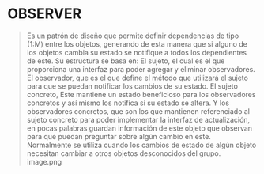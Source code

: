 # OBSERVER
>Es un patrón de diseño que permite definir dependencias de tipo (1:M) entre los objetos, generando de esta manera que si alguno de los objetos cambia su estado se notifique a todos los dependientes de este.
>Su estructura se basa en: El sujeto, el cual es el que proporciona una interfaz para poder agregar y eliminar observadores.
>El observador, que es el que define el método que utilizará el sujeto para que se puedan notificar los cambios de su estado.
>El sujeto concreto, Este mantiene un estado beneficioso para los observadores concretos y así mismo los notifica si su estado se altera.
>Y los observadores concretos, que son los que mantienen referenciado al sujeto concreto para poder implementar la interfaz de actualización, en pocas palabras guardan información de este objeto que observan para que puedan preguntar sobre algún cambio en este.
>Normalmente se utiliza cuando los cambios de estado de algún objeto necesitan cambiar a otros objetos desconocidos del grupo.
>image.png